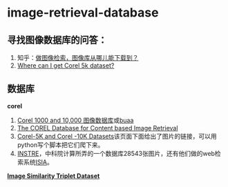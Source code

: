 image-retrieval-database
========================

## 寻找图像数据库的问答：

1. 知乎：[做图像检索，图像库从哪儿能下载到？](http://www.zhihu.com/question/25039851)
2. [Where can I get Corel 5k dataset?](http://www.quora.com/Where-can-I-get-Corel-5k-dataset)

## 数据库

**corel**

1. [Corel 1000 and 10,000 图像数据库](http://wang.ist.psu.edu/docs/related/)或[buaa](http://udbms.nlsde.buaa.edu.cn/AUDRMatrix/txgldata.jsp)
2. [The COREL Database for Content based Image Retrieval](https://sites.google.com/site/dctresearch/Home/content-based-image-retrieval)
3. [Corel-5K and Corel -10K Datasets](http://www.ci.gxnu.edu.cn/cbir/Dataset.aspx)该页面下面给出了图片的链接，可以用python写个脚本把它们爬下来。
4. [INSTRE](http://vipl.ict.ac.cn/isia/instre/)，中科院计算所弄的一个数据库28543张图片，还有他们做的web检索系统[ISIA](http://vipl.ict.ac.cn/isia/home.aspx)。

[**Image Similarity Triplet Dataset**](http://users.eecs.northwestern.edu/~jwa368/my_data.html)



